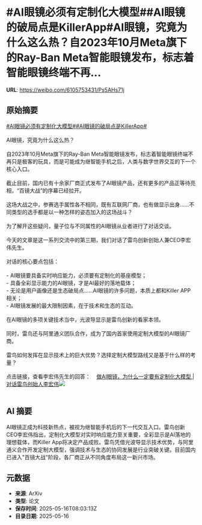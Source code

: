 # #AI眼镜必须有定制化大模型##AI眼镜的破局点是KillerApp#AI眼镜，究竟为什么这么热？自2023年10月Meta旗下的Ray-Ban Meta智能眼镜发布，标志着智能眼镜终端不再...

**URL**: https://weibo.com/6105753431/Ps5AHs71j

## 原始摘要

<a href="https://m.weibo.cn/search?containerid=231522type%3D1%26t%3D10%26q%3D%23AI%E7%9C%BC%E9%95%9C%E5%BF%85%E9%A1%BB%E6%9C%89%E5%AE%9A%E5%88%B6%E5%8C%96%E5%A4%A7%E6%A8%A1%E5%9E%8B%23&amp;extparam=%23AI%E7%9C%BC%E9%95%9C%E5%BF%85%E9%A1%BB%E6%9C%89%E5%AE%9A%E5%88%B6%E5%8C%96%E5%A4%A7%E6%A8%A1%E5%9E%8B%23" data-hide=""><span class="surl-text">#AI眼镜必须有定制化大模型#</span></a><a href="https://m.weibo.cn/search?containerid=231522type%3D1%26t%3D10%26q%3D%23AI%E7%9C%BC%E9%95%9C%E7%9A%84%E7%A0%B4%E5%B1%80%E7%82%B9%E6%98%AFKillerApp%23&amp;extparam=%23AI%E7%9C%BC%E9%95%9C%E7%9A%84%E7%A0%B4%E5%B1%80%E7%82%B9%E6%98%AFKillerApp%23" data-hide=""><span class="surl-text">#AI眼镜的破局点是KillerApp#</span></a><br><br>AI眼镜，究竟为什么这么热？<br><br>自2023年10月Meta旗下的Ray-Ban Meta智能眼镜发布，标志着智能眼镜终端不再只是极客的玩具，而是可能成为继智能手机之后，人类与数字世界交互的下一个核心入口。<br><br>截止目前，国内已有十余家厂商正式发布了AI眼镜产品，还有更多的产品正等待亮相，“百镜大战”的序幕已经拉开。<br><br>这场大战之中，参赛选手属性各不相同，既有互联网厂商，也有做显示出身……不同类型的选手都是以一种怎样的姿态加入的这场战斗？<br><br>为了解开这些疑问，量子位与不同属性的AI眼镜从业者进行了对话交谈。<br><br>今天的文章是这一系列交流中的第三期，我们对话了雷鸟创新创始人兼CEO李宏伟先生。<br><br>对话的核心要点包括：<br><br>- AI眼镜要具备实时响应能力，必须要有定制化的基座模型；<br>- 具备全彩显示能力的AI眼镜，才是AI最好的落地载体；<br>- 无论是用户画像还是生态破局点……AI眼镜的许多问题，本质上都和Killer APP相关；<br>- AI眼镜发展的最大限制因素，在于技术和生态的互动。<br><br>在AI眼镜的多项关键技术当中，光波导显示是雷鸟创新的看家本领。<br><br>同时，雷鸟还与阿里通义团队合作，成为了国内首家使用定制大模型的AI眼镜厂商。<br><br>雷鸟如何发挥在显示技术上的巨大优势？选择定制大模型路线又是基于什么样的考量？<br><br>点击链接，查看李宏伟先生的回答：<a href="https://weibo.cn/sinaurl?u=https%3A%2F%2Fmp.weixin.qq.com%2Fs%2FUPMAkfp73ALdSOqLq2IBJg" data-hide=""><span class="url-icon"><img style="width: 1rem;height: 1rem" src="https://h5.sinaimg.cn/upload/2015/09/25/3/timeline_card_small_web_default.png" referrerpolicy="no-referrer"></span><span class="surl-text">做AI眼镜，为什么一定要有定制化大模型 | 对话雷鸟创始人李宏伟</span></a><img style="" src="https://tvax1.sinaimg.cn/large/006Fd7o3gy1i1hcr314bej30zk0np45x.jpg" referrerpolicy="no-referrer"><br><br>

## AI 摘要

AI眼镜正成为科技新热点，被视为继智能手机后的下一代交互入口。雷鸟创新CEO李宏伟指出，定制化大模型对实时响应能力至关重要，全彩显示是AI落地的理想载体，而Killer App将决定产品成败。雷鸟凭借光波导显示技术优势，与阿里通义合作开发定制大模型，强调技术与生态的协同发展是行业突破关键。目前国内已进入"百镜大战"阶段，各厂商正从不同角度布局这一新兴市场。

## 元数据

- **来源**: ArXiv
- **类型**: 论文
- **保存时间**: 2025-05-16T08:03:13Z
- **目录日期**: 2025-05-16
